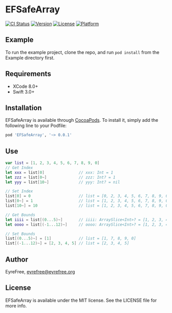 # EFSafeArray

[![CI Status](http://img.shields.io/travis/EyreFree/EFSafeArray.svg?style=flat)](https://travis-ci.org/EyreFree/EFSafeArray)
[![Version](https://img.shields.io/cocoapods/v/EFSafeArray.svg?style=flat)](http://cocoapods.org/pods/EFSafeArray)
[![License](https://img.shields.io/cocoapods/l/EFSafeArray.svg?style=flat)](http://cocoapods.org/pods/EFSafeArray)
[![Platform](https://img.shields.io/cocoapods/p/EFSafeArray.svg?style=flat)](http://cocoapods.org/pods/EFSafeArray)

## Example

To run the example project, clone the repo, and run `pod install` from the Example directory first.

## Requirements

- XCode 8.0+
- Swift 3.0+

## Installation

EFSafeArray is available through [CocoaPods](http://cocoapods.org). To install
it, simply add the following line to your Podfile:

```ruby
pod 'EFSafeArray', '~> 0.0.1'
```

## Use

```swift
var list = [1, 2, 3, 4, 5, 6, 7, 8, 9, 0]
// Get Index
let xxx = list[0]               // xxx: Int = 1
let zzz = list[0~]              // zzz: Int? = 1
let yyy = list[10~]             // yyy: Int? = nil

// Set Index
list[0] = 0                     // list = [0, 2, 3, 4, 5, 6, 7, 8, 9, 0]
list[0~] = 1                    // list = [1, 2, 3, 4, 5, 6, 7, 8, 9, 0]
list[10~] = 10                  // list = [1, 2, 3, 4, 5, 6, 7, 8, 9, 0]

// Get Bounds
let iiii = list[(0...5)~]       // iiii: ArraySlice<Int>? = [1, 2, 3, 4, 5, 6]
let oooo = list[(-1...12)~]     // oooo: ArraySlice<Int>? = [1, 2, 3, 4, 5, 6, 7, 8, 9, 0]

// Set Bounds
list[(0...5)~] = [1]            // list = [1, 7, 8, 9, 0]
list[(-1...12)~] = [2, 3, 4, 5] // list = [2, 3, 4, 5]
```

## Author

EyreFree, eyrefree@eyrefree.org

## License

EFSafeArray is available under the MIT license. See the LICENSE file for more info.
